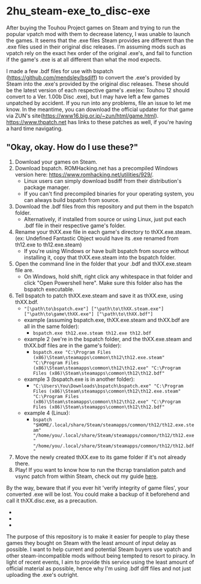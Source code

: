 # 2hu_steam-exe_to_disc-exe
After buying the Touhou Project games on Steam and trying to run the popular vpatch mod with them to decrease latency, I was unable to launch the games. It seems that the .exe files Steam provides are different than the .exe files used in their original disc releases. I'm assuming mods such as vpatch rely on the exact hex order of the original .exe's, and fail to function if the game's .exe is at all different than what the mod expects.

I made a few .bdf files for use with bspatch (https://github.com/mendsley/bsdiff) to convert the .exe's provided by Steam into the .exe's provided by the original disc releases. These should be the latest version of each respective game's .exe(ex: Touhou 12 should convert to a Ver. 1.00b Disc .exe), but I may have left a few games unpatched by accident. If you run into any problems, file an issue to let me know. In the meantime, you can download the official updater for that game via ZUN's site(https://www16.big.or.jp/~zun/html/game.html). https://www.thpatch.net has links to these patches as well, if you're having a hard time navigating.

## "Okay, okay. How do I use these?"
1. Download your games on Steam. 
2. Download bspatch. ROMHacking.net has a precompiled Windows version here: https://www.romhacking.net/utilities/929/.
    - Linux users can simply download bsdiff from their distribution's package manager.
    - If you can't find precompiled binaries for your operating system, you can always build bspatch from source.
3. Download the .bdf files from this repository and put them in the bspatch folder. 
    - Alternatively, if installed from source or using Linux, just put each .bdf file in their respective game's folder.
4. Rename your thXX.exe file in each game's directory to thXX.exe.steam. (ex: Undefined Fantastic Object would have its .exe renamed from th12.exe to th12.exe.steam)
    - If you're using Windows or have built bspatch from source without installing it, copy that thXX.exe.steam into the bspatch folder.
5. Open the command line in the folder that your .bdf and thXX.exe.steam file are. 
    - On Windows, hold shift, right click any whitespace in that folder and click "Open Powershell here". Make sure this folder also has the bspatch executable.
6. Tell bspatch to patch thXX.exe.steam and save it as thXX.exe, using thXX.bdf.
    - `"[\path\to\bspatch.exe"] ["\path\to\thXX.steam.exe"] ["\path\to\game\thXX.exe"] ["\path\to\thXX.bdf"]`
    - example (assuming bspatch.exe, thXX.exe.steam and thXX.bdf are all in the same folder): 
        - `bspatch.exe th12.exe.steam th12.exe th12.bdf`
    - example 2 (we're in the bspatch folder, and the thXX.exe.steam and thXX.bdf files are in the game's folder): 
        - `bspatch.exe "C:\Program Files (x86)\Steam\steamapps\common\th12\th12.exe.steam" "C:\Program Files (x86)\Steam\steamapps\common\th12\th12.exe" "C:\Program Files (x86)\Steam\steamapps\common\th12\th12.bdf"`
    - example 3 (bspatch.exe is in another folder): 
        - `"C:\Users\You\Downloads\bspatch\bspatch.exe" "C:\Program Files (x86)\Steam\steamapps\common\th12\th12.exe.steam" "C:\Program Files (x86)\Steam\steamapps\common\th12\th12.exe" "C:\Program Files (x86)\Steam\steamapps\common\th12\th12.bdf"`
    - example 4 (Linux):
        - `bspatch "$HOME/.local/share/Steam/steamapps/common/th12/th12.exe.steam" "/home/you/.local/share/Steam/steamapps/common/th12/th12.exe" "/home/you/.local/share/Steam/steamapps/common/th12/th12.bdf"`
7. Move the newly created thXX.exe to its game folder if it's not already there.
8. Play! If you want to know how to run the thcrap translation patch and vsync patch from within Steam, check out my guide [here](https://steamcommunity.com/sharedfiles/filedetails/?id=2196860604). 

By the way, beware that if you ever hit 'verify integrity of game files', your converted .exe will be lost. You could make a backup of it beforehend and call it thXX.disc.exe, as a precaution.

*
*
*

The purpose of this repository is to make it easier for people to play these games they bought on Steam with the least amount of input delay as possible. I want to help current and potential Steam buyers use vpatch and other steam-incompatible mods without being tempted to resort to piracy. In light of recent events, I aim to provide this service using the least amount of official material as possible, hence why I'm using .bdf diff files and not just uploading the .exe's outright.

